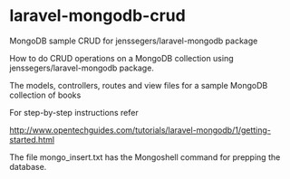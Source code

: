 # laravel-mongodb-crud
MongoDB sample CRUD for jenssegers/laravel-mongodb package

How to do CRUD operations on a MongoDB collection using jenssegers/laravel-mongodb package.

The models, controllers, routes and view files for a sample MongoDB collection of books

For step-by-step instructions refer

http://www.opentechguides.com/tutorials/laravel-mongodb/1/getting-started.html

The file mongo_insert.txt has the Mongoshell command for prepping the database.
